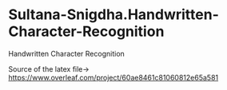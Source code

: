 # Sultana-Snigdha.Handwritten-Character-Recognition
Handwritten Character Recognition

Source of the  latex file-> https://www.overleaf.com/project/60ae8461c81060812e65a581
